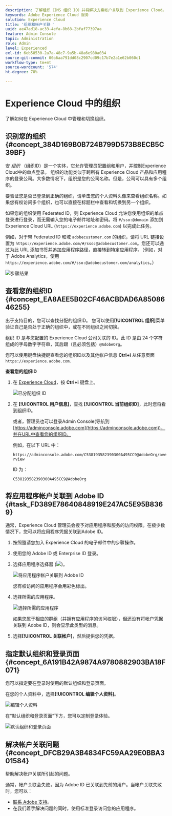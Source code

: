 ```yaml
---
description: 了解组织（IMS 组织 ID）并将解决方案帐户关联到 Experience Cloud。
keywords: Adobe Experience Cloud 服务
solution: Experience Cloud
title: '组织和帐户关联 '
uuid: ae47ad18-ac33-4efa-8b68-2bfaf77397aa
feature: Admin Console
topic: Administration
role: Admin
level: Experienced
exl-id: 6eb58530-2a7a-48c7-9a5b-48a6e980a034
source-git-commit: 00a6aa791dd08c2907cd09c17b7e2a1e62b060c1
workflow-type: tm+mt
source-wordcount: '574'
ht-degree: 78%

---
```


# Experience Cloud 中的组织

了解如何在 Experience Cloud 中管理和切换组织。

## 识别您的组织 {#concept_384D169B0B724B799D573B8ECB5C39BF}

安 *组织* （组织ID）是一个实体，它允许管理员配置组和用户，并控制Experience Cloud中的单点登录。 组织的功能类似于跨所有 Experience Cloud 产品和应用程序的登录公司。大多数情况下，组织是您的公司名称。但是，公司可以具有多个组织。

要验证您是否已登录到正确的组织，请单击您的个人资料头像来查看组织名称。如果您有权访问多个组织，也可以直接在标题栏中查看和切换到另一个组织。

如果您的组织使用 Federated ID，则 Experience Cloud 允许您使用组织的单点登录进行登录，而无需输入您的电子邮件地址和密码。将 `#/sso:@domain` 添加到 Experience Cloud URL (`https://experience.adobe.com`) 以完成此任务。

例如，对于带 Federated ID 和域 `adobecustomer.com` 的组织，请将 URL 链接设置为 `https://experience.adobe.com/#/sso:@adobecustomer.com`。您还可以通过为此 URL 添加书签并追加应用程序路径，直接转到特定应用程序。（例如，对于 Adobe Analytics，使用 `https://experience.adobe.com/#/sso:@adobecustomer.com/analytics`。）

![步骤结果](assets/organization-switch.png)

## 查看您的组织ID {#concept_EA8AEE5B02CF46ACBDAD6A8508646255}

出于支持目的，您可以查找分配的组织ID。 您可以使用&#x200B;**[!UICONTROL 组织]**&#x200B;菜单验证自己是否处于正确的组织中，或在不同组织之间切换。

组织 ID 是与您配置的 Experience Cloud 公司关联的 ID。此 ID 是由 24 个字符组成的字母数字字符串，其后跟（且必须包括）`@AdobeOrg`。

您可以使用键盘快捷键查看您的组织ID以及其他帐户信息 **Ctrl+i** 从任意页面 `https://experience.adobe.com`.

**查看您的组织ID**

1. 在 [Experience Cloud](https://experience.adobe.com)，按 **Ctrl+i** 键盘上。

   ![已分配组织 ID](assets/assigned-organization.png)

1. 在 **[!UICONTROL 用户信息]**，查找 **[!UICONTROL 当前组织ID]**，此时您将看到组织ID。

   或者，管理员也可以登录Admin Console(导航到 [https://adminconsole.adobe.com](https://adminconsole.adobe.com))，并在URL中查看您的组织ID。

   例如，在以下 URL 中：

   `https://adminconsole.adobe.com/C538193582390300A495CC9@AdobeOrg/overview`

   ID 为：

   `C538193582390300A495CC9@AdobeOrg`

## 将应用程序帐户关联到 Adobe ID {#task_FD389E78640848919E247AC5E95B8369}

通常，Experience Cloud 管理员会授予对应用程序和服务的访问权限。在极少数情况下，您可以将应用程序凭据关联到Adobe ID。

1. 按照邀请您加入 Experience Cloud 的电子邮件中的步骤操作。
1. 使用您的 Adobe ID 或 Enterprise ID 登录。
1. 选择应用程序选择器 (![](assets/menu-icon.png))。

   ![将应用程序帐户关联到 Adobe ID](assets/solutions-active.png)

   您有权访问的应用程序会用彩色标出。
1. 选择所需的应用程序。

   ![选择所需的应用程序](assets/analytics-link-accounts.png)

   如果您属于相应的群组（并拥有应用程序的访问权限），但还没有将帐户凭据关联到 Adobe ID，则会显示此类型的消息。
1. 选择&#x200B;**[!UICONTROL 关联帐户]**，然后提供您的凭据。

## 指定默认组织和登录页面 {#concept_6A191B42A9874A9780882903BA18F071}

您可以指定要在登录时使用的默认组织和登录页面。

在您的个人资料中，选择&#x200B;**[!UICONTROL 编辑个人资料]**。

![编辑个人资料](assets/edit-profile.png)

在“默认组织和登录页面”下方，您可以定制登录体验。

![默认组织和登录页面](assets/default-organization.png)

## 解决帐户关联问题 {#concept_DFCB29A3B4834FC59AA29E0BBA301584}

帮助解决帐户关联所引起的问题。

通常，帐户关联会失败，因为 Adobe ID 已关联到先前的用户。当帐户关联失败时，您可以：

* [联系 Adobe 支持](https://experienceleague.adobe.com/?support-solution=General#support)。
* 在我们着手解决问题的同时，使用标准登录访问您的应用程序。
